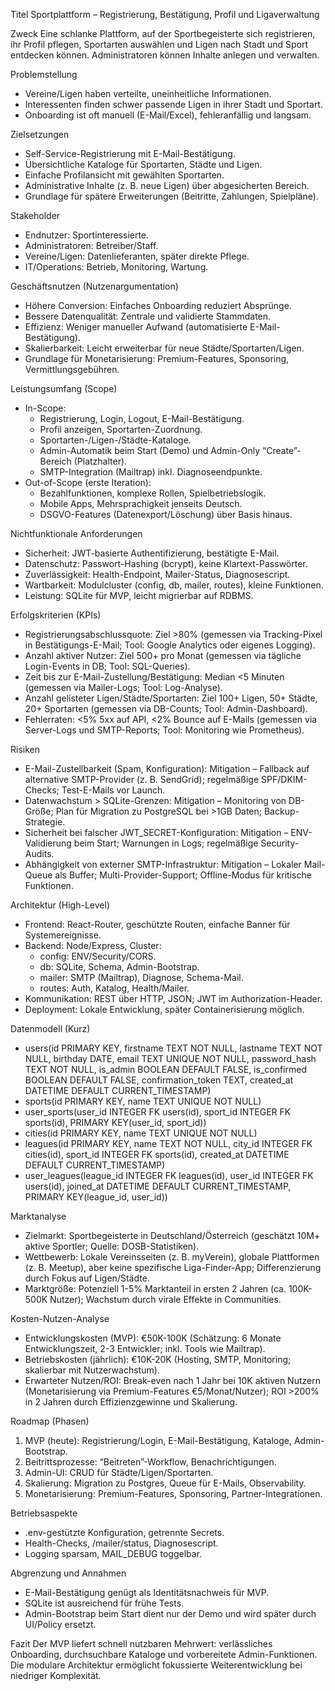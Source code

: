 Titel
Sportplattform – Registrierung, Bestätigung, Profil und Ligaverwaltung

Zweck
Eine schlanke Plattform, auf der Sportbegeisterte sich registrieren, ihr Profil pflegen, Sportarten auswählen und Ligen nach Stadt und Sport entdecken können. Administratoren können Inhalte anlegen und verwalten.

Problemstellung
- Vereine/Ligen haben verteilte, uneinheitliche Informationen.
- Interessenten finden schwer passende Ligen in ihrer Stadt und Sportart.
- Onboarding ist oft manuell (E-Mail/Excel), fehleranfällig und langsam.

Zielsetzungen
- Self-Service-Registrierung mit E-Mail-Bestätigung.
- Übersichtliche Kataloge für Sportarten, Städte und Ligen.
- Einfache Profilansicht mit gewählten Sportarten.
- Administrative Inhalte (z. B. neue Ligen) über abgesicherten Bereich.
- Grundlage für spätere Erweiterungen (Beitritte, Zahlungen, Spielpläne).

Stakeholder
- Endnutzer: Sportinteressierte.
- Administratoren: Betreiber/Staff.
- Vereine/Ligen: Datenlieferanten, später direkte Pflege.
- IT/Operations: Betrieb, Monitoring, Wartung.

Geschäftsnutzen (Nutzenargumentation)
- Höhere Conversion: Einfaches Onboarding reduziert Absprünge.
- Bessere Datenqualität: Zentrale und validierte Stammdaten.
- Effizienz: Weniger manueller Aufwand (automatisierte E-Mail-Bestätigung).
- Skalierbarkeit: Leicht erweiterbar für neue Städte/Sportarten/Ligen.
- Grundlage für Monetarisierung: Premium-Features, Sponsoring, Vermittlungsgebühren.

Leistungsumfang (Scope)
- In-Scope:
  - Registrierung, Login, Logout, E-Mail-Bestätigung.
  - Profil anzeigen, Sportarten-Zuordnung.
  - Sportarten-/Ligen-/Städte-Kataloge.
  - Admin-Automatik beim Start (Demo) und Admin-Only “Create”-Bereich (Platzhalter).
  - SMTP-Integration (Mailtrap) inkl. Diagnoseendpunkte.
- Out-of-Scope (erste Iteration):
  - Bezahlfunktionen, komplexe Rollen, Spielbetriebslogik.
  - Mobile Apps, Mehrsprachigkeit jenseits Deutsch.
  - DSGVO-Features (Datenexport/Löschung) über Basis hinaus.

Nichtfunktionale Anforderungen
- Sicherheit: JWT-basierte Authentifizierung, bestätigte E-Mail.
- Datenschutz: Passwort-Hashing (bcrypt), keine Klartext-Passwörter.
- Zuverlässigkeit: Health-Endpoint, Mailer-Status, Diagnosescript.
- Wartbarkeit: Modulcluster (config, db, mailer, routes), kleine Funktionen.
- Leistung: SQLite für MVP, leicht migrierbar auf RDBMS.

Erfolgskriterien (KPIs)
- Registrierungsabschlussquote: Ziel >80% (gemessen via Tracking-Pixel in Bestätigungs-E-Mail; Tool: Google Analytics oder eigenes Logging).
- Anzahl aktiver Nutzer: Ziel 500+ pro Monat (gemessen via tägliche Login-Events in DB; Tool: SQL-Queries).
- Zeit bis zur E-Mail-Zustellung/Bestätigung: Median <5 Minuten (gemessen via Mailer-Logs; Tool: Log-Analyse).
- Anzahl gelisteter Ligen/Städte/Sportarten: Ziel 100+ Ligen, 50+ Städte, 20+ Sportarten (gemessen via DB-Counts; Tool: Admin-Dashboard).
- Fehlerraten: <5% 5xx auf API, <2% Bounce auf E-Mails (gemessen via Server-Logs und SMTP-Reports; Tool: Monitoring wie Prometheus).

Risiken
- E-Mail-Zustellbarkeit (Spam, Konfiguration): Mitigation – Fallback auf alternative SMTP-Provider (z. B. SendGrid); regelmäßige SPF/DKIM-Checks; Test-E-Mails vor Launch.
- Datenwachstum > SQLite-Grenzen: Mitigation – Monitoring von DB-Größe; Plan für Migration zu PostgreSQL bei >1GB Daten; Backup-Strategie.
- Sicherheit bei falscher JWT_SECRET-Konfiguration: Mitigation – ENV-Validierung beim Start; Warnungen in Logs; regelmäßige Security-Audits.
- Abhängigkeit von externer SMTP-Infrastruktur: Mitigation – Lokaler Mail-Queue als Buffer; Multi-Provider-Support; Offline-Modus für kritische Funktionen.

Architektur (High-Level)
- Frontend: React-Router, geschützte Routen, einfache Banner für Systemereignisse.
- Backend: Node/Express, Cluster:
  - config: ENV/Security/CORS.
  - db: SQLite, Schema, Admin-Bootstrap.
  - mailer: SMTP (Mailtrap), Diagnose, Schema-Mail.
  - routes: Auth, Katalog, Health/Mailer.
- Kommunikation: REST über HTTP, JSON; JWT im Authorization-Header.
- Deployment: Lokale Entwicklung, später Containerisierung möglich.

Datenmodell (Kurz)
- users(id PRIMARY KEY, firstname TEXT NOT NULL, lastname TEXT NOT NULL, birthday DATE, email TEXT UNIQUE NOT NULL, password_hash TEXT NOT NULL, is_admin BOOLEAN DEFAULT FALSE, is_confirmed BOOLEAN DEFAULT FALSE, confirmation_token TEXT, created_at DATETIME DEFAULT CURRENT_TIMESTAMP)
- sports(id PRIMARY KEY, name TEXT UNIQUE NOT NULL)
- user_sports(user_id INTEGER FK users(id), sport_id INTEGER FK sports(id), PRIMARY KEY(user_id, sport_id))
- cities(id PRIMARY KEY, name TEXT UNIQUE NOT NULL)
- leagues(id PRIMARY KEY, name TEXT NOT NULL, city_id INTEGER FK cities(id), sport_id INTEGER FK sports(id), created_at DATETIME DEFAULT CURRENT_TIMESTAMP)
- user_leagues(league_id INTEGER FK leagues(id), user_id INTEGER FK users(id), joined_at DATETIME DEFAULT CURRENT_TIMESTAMP, PRIMARY KEY(league_id, user_id))

Marktanalyse
- Zielmarkt: Sportbegeisterte in Deutschland/Österreich (geschätzt 10M+ aktive Sportler; Quelle: DOSB-Statistiken).
- Wettbewerb: Lokale Vereinsseiten (z. B. myVerein), globale Plattformen (z. B. Meetup), aber keine spezifische Liga-Finder-App; Differenzierung durch Fokus auf Ligen/Städte.
- Marktgröße: Potenziell 1-5% Marktanteil in ersten 2 Jahren (ca. 100K-500K Nutzer); Wachstum durch virale Effekte in Communities.

Kosten-Nutzen-Analyse
- Entwicklungskosten (MVP): €50K-100K (Schätzung: 6 Monate Entwicklungszeit, 2-3 Entwickler; inkl. Tools wie Mailtrap).
- Betriebskosten (jährlich): €10K-20K (Hosting, SMTP, Monitoring; skalierbar mit Nutzerwachstum).
- Erwarteter Nutzen/ROI: Break-even nach 1 Jahr bei 10K aktiven Nutzern (Monetarisierung via Premium-Features €5/Monat/Nutzer); ROI >200% in 2 Jahren durch Effizienzgewinne und Skalierung.

Roadmap (Phasen)
1. MVP (heute): Registrierung/Login, E-Mail-Bestätigung, Kataloge, Admin-Bootstrap.
2. Beitrittsprozesse: “Beitreten”-Workflow, Benachrichtigungen.
3. Admin-UI: CRUD für Städte/Ligen/Sportarten.
4. Skalierung: Migration zu Postgres, Queue für E-Mails, Observability.
5. Monetarisierung: Premium-Features, Sponsoring, Partner-Integrationen.

Betriebsaspekte
- .env-gestützte Konfiguration, getrennte Secrets.
- Health-Checks, /mailer/status, Diagnosescript.
- Logging sparsam, MAIL_DEBUG toggelbar.

Abgrenzung und Annahmen
- E-Mail-Bestätigung genügt als Identitätsnachweis für MVP.
- SQLite ist ausreichend für frühe Tests.
- Admin-Bootstrap beim Start dient nur der Demo und wird später durch UI/Policy ersetzt.

Fazit
Der MVP liefert schnell nutzbaren Mehrwert: verlässliches Onboarding, durchsuchbare Kataloge und vorbereitete Admin-Funktionen. Die modulare Architektur ermöglicht fokussierte Weiterentwicklung bei niedriger Komplexität.
